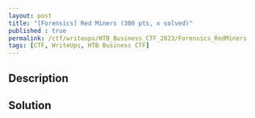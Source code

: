 ```yaml
---
layout: post
title: "[Forensics] Red Miners (300 pts, x solved)"
published : true
permalink: /ctf/writeups/HTB_Business_CTF_2023/Forensics_RedMiners
tags: [CTF, WriteUps, HTB Business CTF]
---
```

## Description


## Solution
